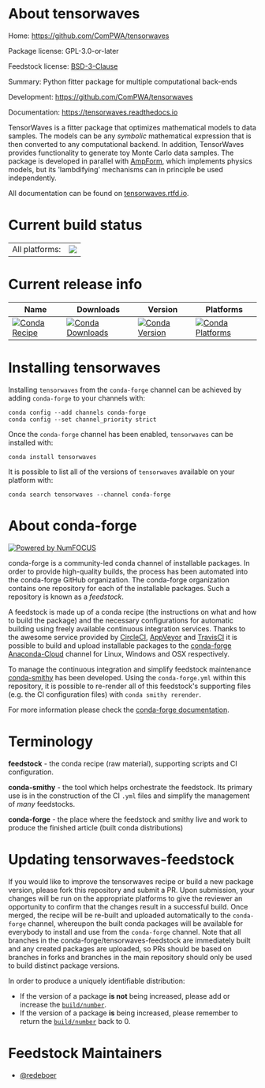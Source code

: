 About tensorwaves
=================

Home: https://github.com/ComPWA/tensorwaves

Package license: GPL-3.0-or-later

Feedstock license: [BSD-3-Clause](https://github.com/conda-forge/tensorwaves-feedstock/blob/master/LICENSE.txt)

Summary: Python fitter package for multiple computational back-ends

Development: https://github.com/ComPWA/tensorwaves

Documentation: https://tensorwaves.readthedocs.io

TensorWaves is a fitter package that optimizes mathematical models to data
samples. The models can be any _symbolic_ mathematical expression that is then
converted to any computational backend. In addition, TensorWaves provides
functionality to generate toy Monte Carlo data samples. The package is
developed in parallel with [AmpForm](https://github.com/ComPWA/ampform), which
implements physics models, but its 'lambdifying' mechanisms can in principle be
used independently.

All documentation can be found on
[tensorwaves.rtfd.io](https://tensorwaves.readthedocs.io).


Current build status
====================


<table><tr><td>All platforms:</td>
    <td>
      <a href="https://dev.azure.com/conda-forge/feedstock-builds/_build/latest?definitionId=14204&branchName=master">
        <img src="https://dev.azure.com/conda-forge/feedstock-builds/_apis/build/status/tensorwaves-feedstock?branchName=master">
      </a>
    </td>
  </tr>
</table>

Current release info
====================

| Name | Downloads | Version | Platforms |
| --- | --- | --- | --- |
| [![Conda Recipe](https://img.shields.io/badge/recipe-tensorwaves-green.svg)](https://anaconda.org/conda-forge/tensorwaves) | [![Conda Downloads](https://img.shields.io/conda/dn/conda-forge/tensorwaves.svg)](https://anaconda.org/conda-forge/tensorwaves) | [![Conda Version](https://img.shields.io/conda/vn/conda-forge/tensorwaves.svg)](https://anaconda.org/conda-forge/tensorwaves) | [![Conda Platforms](https://img.shields.io/conda/pn/conda-forge/tensorwaves.svg)](https://anaconda.org/conda-forge/tensorwaves) |

Installing tensorwaves
======================

Installing `tensorwaves` from the `conda-forge` channel can be achieved by adding `conda-forge` to your channels with:

```
conda config --add channels conda-forge
conda config --set channel_priority strict
```

Once the `conda-forge` channel has been enabled, `tensorwaves` can be installed with:

```
conda install tensorwaves
```

It is possible to list all of the versions of `tensorwaves` available on your platform with:

```
conda search tensorwaves --channel conda-forge
```


About conda-forge
=================

[![Powered by
NumFOCUS](https://img.shields.io/badge/powered%20by-NumFOCUS-orange.svg?style=flat&colorA=E1523D&colorB=007D8A)](https://numfocus.org)

conda-forge is a community-led conda channel of installable packages.
In order to provide high-quality builds, the process has been automated into the
conda-forge GitHub organization. The conda-forge organization contains one repository
for each of the installable packages. Such a repository is known as a *feedstock*.

A feedstock is made up of a conda recipe (the instructions on what and how to build
the package) and the necessary configurations for automatic building using freely
available continuous integration services. Thanks to the awesome service provided by
[CircleCI](https://circleci.com/), [AppVeyor](https://www.appveyor.com/)
and [TravisCI](https://travis-ci.com/) it is possible to build and upload installable
packages to the [conda-forge](https://anaconda.org/conda-forge)
[Anaconda-Cloud](https://anaconda.org/) channel for Linux, Windows and OSX respectively.

To manage the continuous integration and simplify feedstock maintenance
[conda-smithy](https://github.com/conda-forge/conda-smithy) has been developed.
Using the ``conda-forge.yml`` within this repository, it is possible to re-render all of
this feedstock's supporting files (e.g. the CI configuration files) with ``conda smithy rerender``.

For more information please check the [conda-forge documentation](https://conda-forge.org/docs/).

Terminology
===========

**feedstock** - the conda recipe (raw material), supporting scripts and CI configuration.

**conda-smithy** - the tool which helps orchestrate the feedstock.
                   Its primary use is in the construction of the CI ``.yml`` files
                   and simplify the management of *many* feedstocks.

**conda-forge** - the place where the feedstock and smithy live and work to
                  produce the finished article (built conda distributions)


Updating tensorwaves-feedstock
==============================

If you would like to improve the tensorwaves recipe or build a new
package version, please fork this repository and submit a PR. Upon submission,
your changes will be run on the appropriate platforms to give the reviewer an
opportunity to confirm that the changes result in a successful build. Once
merged, the recipe will be re-built and uploaded automatically to the
`conda-forge` channel, whereupon the built conda packages will be available for
everybody to install and use from the `conda-forge` channel.
Note that all branches in the conda-forge/tensorwaves-feedstock are
immediately built and any created packages are uploaded, so PRs should be based
on branches in forks and branches in the main repository should only be used to
build distinct package versions.

In order to produce a uniquely identifiable distribution:
 * If the version of a package **is not** being increased, please add or increase
   the [``build/number``](https://docs.conda.io/projects/conda-build/en/latest/resources/define-metadata.html#build-number-and-string).
 * If the version of a package **is** being increased, please remember to return
   the [``build/number``](https://docs.conda.io/projects/conda-build/en/latest/resources/define-metadata.html#build-number-and-string)
   back to 0.

Feedstock Maintainers
=====================

* [@redeboer](https://github.com/redeboer/)

